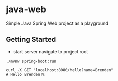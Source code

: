 # java-web
Simple Java Spring Web project as a playground 


## Getting Started
- start server navigate to project root
```
./mvnw spring-boot:run
```

``` 
curl -X GET "localhost:8080/hello?name=Brenden"
# Hello Brenden!%
```
